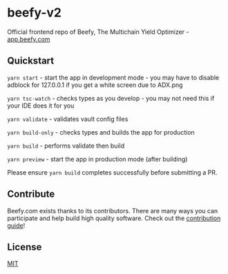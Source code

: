# beefy-v2
Official frontend repo of Beefy, The Multichain Yield Optimizer - [app.beefy.com](https://app.beefy.com)

## Quickstart

`yarn start` - start the app in development mode - you may have to disable adblock for 127.0.0.1 if you get a white screen due to ADX.png

`yarn tsc-watch` - checks types as you develop - you may not need this if your IDE does it for you

`yarn validate` - validates vault config files

`yarn build-only` - checks types and builds the app for production

`yarn build` - performs validate then build

`yarn preview` - start the app in production mode (after building)

Please ensure `yarn build` completes successfully before submitting a PR.

## Contribute

Beefy.com exists thanks to its contributors. There are many ways you can participate and help build high quality software. Check out the [contribution guide](CONTRIBUTING.md)!

## License

[MIT](LICENSE)  
